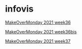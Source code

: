 # infovis



[MakeOverMonday 2021 week36](https://famargosa.github.io/infovis/mon2021w36.html)


[MakeOverMonday 2021 week36bis](https://famargosa.github.io/infovis/mon2021w36bis.html)


[MakeOverMonday 2021 week37](https://github.com/famargosa/infovis/blob/main/mon2021w37.html)
